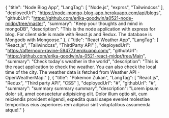 {
	"title": "Node Blog App",
	"LangTag": [
		"Node.js",
		"exprss",
		"Tailwindcss"
	],
	"deployedUrl": "https://node-mongo-blog-app.herokuapp.com/api/blogs",
	"githubUrl": "https://github.com/erika-goodwin/a0521-node-midpr/tree/master",
	"summary": "Keep your thoughts and mind in mongoDB",
	"description": "This is the node application with express for blog. For client side is made with React.js and Redux. The database is Mongodb with Mongoose."
},
{
	"title": "React Weather App",
	"LangTag": [
		"React.js",
		"Tailwindcss",
        "ThirdParty API"
	],
	"deployedUrl": "https://afternoon-ravine-59477.herokuapp.com/",
	"githubUrl": "https://github.com/erika-goodwin/a-0521-react-midpr/tree/Main",
	"summary": "Check today's weather in the world",
	"description": "This is the react application to check the weather. You can also check the local time of the city. The weather data is fetched from Weather API - OpenWeatherMap."
},
{
	"title": "Pokemon Zukan",
	"LangTag": [
		"React.js",
		"Redux",
		"Third party API",
        "CSS"
	],
	"deployedUrl": "#",
	"githubUrl": "#",
	"summary": "summary summary summary",
	"description": "Lorem ipsum dolor sit, amet consectetur adipisicing elit. Dolor illum optio sit, cum reiciendis provident eligendi, expedita quasi saepe eveniet molestiae temporibus eius asperiores rem adipisci sint voluptatibus assumenda atque!."
}